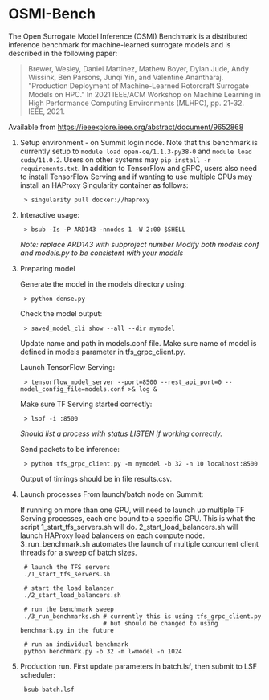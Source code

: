 # OSMI-Bench

The Open Surrogate Model Inference (OSMI) Benchmark is a distributed inference benchmark
for machine-learned surrogate models and is described in the following paper:

> Brewer, Wesley, Daniel Martinez, Mathew Boyer, Dylan Jude, Andy Wissink, Ben Parsons, Junqi Yin, and Valentine Anantharaj. "Production Deployment of Machine-Learned Rotorcraft Surrogate Models on HPC." In 2021 IEEE/ACM Workshop on Machine Learning in High Performance Computing Environments (MLHPC), pp. 21-32. IEEE, 2021.

Available from https://ieeexplore.ieee.org/abstract/document/9652868

1. Setup environment - on Summit login node. Note that this benchmark is currently setup to `module load open-ce/1.1.3-py38-0` and `module load cuda/11.0.2`. Users on other systems may `pip install -r requirements.txt`. In addition to TensorFlow and gRPC, users also need to install TensorFlow Serving and if wanting to use multiple GPUs may install an HAProxy Singularity container as follows:

        > singularity pull docker://haproxy

2. Interactive usage:

        > bsub -Is -P ARD143 -nnodes 1 -W 2:00 $SHELL

    *Note: replace ARD143 with subproject number*
    *Modify both models.conf and models.py to be consistent with your models*

3. Preparing model 

    Generate the model in the models directory using:

        > python dense.py

    Check the model output:

        > saved_model_cli show --all --dir mymodel

    Update name and path in models.conf file. Make sure name of model is defined in models parameter in tfs_grpc_client.py. 

    Launch TensorFlow Serving:

        > tensorflow_model_server --port=8500 --rest_api_port=0 --model_config_file=models.conf >& log & 

    Make sure TF Serving started correctly:

        > lsof -i :8500 

    *Should list a process with status LISTEN if working correctly.*

    Send packets to be inference:

        > python tfs_grpc_client.py -m mymodel -b 32 -n 10 localhost:8500

    Output of timings should be in file results.csv.

4. Launch processes From launch/batch node on Summit:

    If running on more than one GPU, will need to launch up multiple TF Serving processes, each one bound to a specific GPU. This is what the script 1_start_tfs_servers.sh will do. 2_start_load_balancers.sh will launch HAProxy load balancers on each compute node. 3_run_benchmark.sh automates the launch of multiple concurrent client threads for a sweep of batch sizes. 

        # launch the TFS servers
        ./1_start_tfs_servers.sh

        # start the load balancer  
        ./2_start_load_balancers.sh

        # run the benchmark sweep
        ./3_run_benchmarks.sh # currently this is using tfs_grpc_client.py
                              # but should be changed to using benchmark.py in the future

        # run an individual benchmark
        python benchmark.py -b 32 -m lwmodel -n 1024

5. Production run. First update parameters in batch.lsf, then submit to LSF scheduler:

        bsub batch.lsf 
